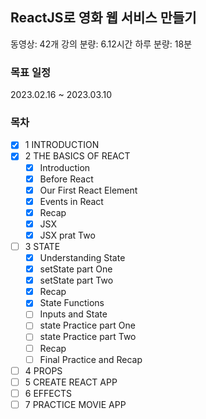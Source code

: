 ## ReactJS로 영화 웹 서비스 만들기

동영상: 42개
강의 분량: 6.12시간
하루 분량: 18분

### 목표 일정

2023.02.16 ~ 2023.03.10

### 목차

- [x] 1 INTRODUCTION
- [x] 2 THE BASICS OF REACT
  - [x] Introduction
  - [x] Before React
  - [x] Our First React Element
  - [x] Events in React
  - [x] Recap
  - [x] JSX
  - [x] JSX prat Two
- [ ] 3 STATE
  - [x] Understanding State
  - [x] setState part One
  - [x] setState part Two
  - [x] Recap
  - [x] State Functions
  - [ ] Inputs and State
  - [ ] state Practice part One
  - [ ] state Practice part Two
  - [ ] Recap
  - [ ] Final Practice and Recap
- [ ] 4 PROPS
- [ ] 5 CREATE REACT APP
- [ ] 6 EFFECTS
- [ ] 7 PRACTICE MOVIE APP
